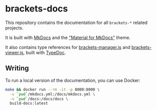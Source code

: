 # brackets-docs

This repository contains the documentation for all `brackets-*` related projects.

It is built with [MkDocs](https://www.mkdocs.org/) and the ["Material for MkDocs"](https://squidfunk.github.io/mkdocs-material/) theme.

It also contains type references for [brackets-manager.js](https://github.com/Drarig29/brackets-manager.js) and [brackets-viewer.js](https://github.com/Drarig29/brackets-viewer.js), built with [TypeDoc](http://typedoc.org/).

## Writing

To run a local version of the documentation, you can use Docker:

```bash
make && docker run --rm -it -p 8000:8000 \
  -v `pwd`/mkdocs.yml:/docs/mkdocs.yml \
  -v `pwd`/docs:/docs/docs \
  build-docs:latest
```
